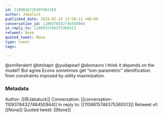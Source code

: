 ```yaml
---
id: 1109816726307463169
author: Jabaluck
published_date: 2019-03-24 13:58:21 +00:00
conversation_id: 1109378432746450944
in_reply_to: 1109815746375360513
retweet: None
quoted_tweet: None
type: tweet
tags:

---
```


@smilleralert @btshapir @yudapearl @diomavro I think it depends on the model? But agree Econs sometimes get “non-parametric” identification from constraints imposed by utility maximization.

### Metadata

Author: [[@Jabaluck]]
Conversation: [[conversation-1109378432746450944]]
In reply to: [[1109815746375360513]]
Retweet of: [[None]]
Quoted tweet: [[None]]
